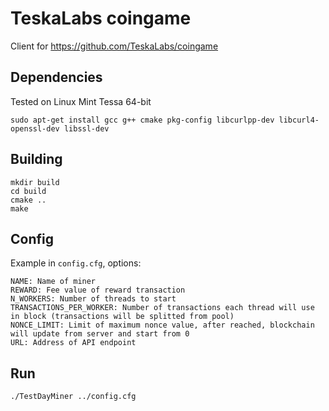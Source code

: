 # TeskaLabs coingame

Client for https://github.com/TeskaLabs/coingame

## Dependencies

Tested on Linux Mint Tessa 64-bit

```
sudo apt-get install gcc g++ cmake pkg-config libcurlpp-dev libcurl4-openssl-dev libssl-dev
```

## Building

```
mkdir build
cd build
cmake ..
make
```

## Config

Example in `config.cfg`, options:

```
NAME: Name of miner
REWARD: Fee value of reward transaction
N_WORKERS: Number of threads to start
TRANSACTIONS_PER_WORKER: Number of transactions each thread will use in block (transactions will be splitted from pool)
NONCE_LIMIT: Limit of maximum nonce value, after reached, blockchain will update from server and start from 0
URL: Address of API endpoint
```

## Run

```
./TestDayMiner ../config.cfg
```